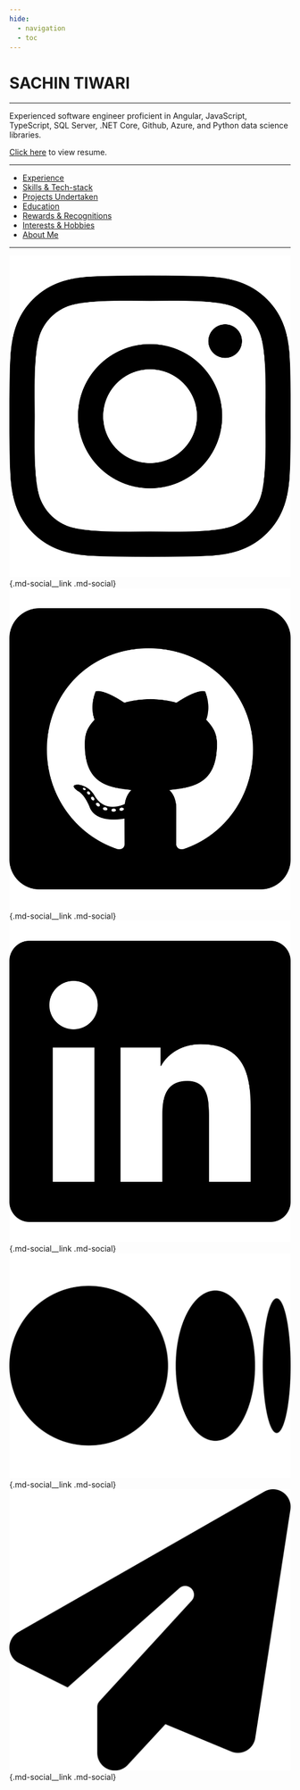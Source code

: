 ```yaml
---
hide:
  - navigation
  - toc
---
```


# SACHIN TIWARI

---

Experienced software engineer proficient in Angular, JavaScript, TypeScript, SQL Server, .NET Core, Github, Azure, and Python data science libraries.

[Click here](https://shorturl.at/CI246) to view resume.

---

- [Experience](./experience.md)
- [Skills & Tech-stack](./skills.md)
- [Projects Undertaken](./projects.md)
- [Education](./education.md)
- [Rewards & Recognitions](./recognition.md)
- [Interests & Hobbies](./interests.md)
- [About Me](./about.md)

---

[![Instagram](./images/svg/instagram.svg)](https://www.instagram.com/classicaldobby){.md-social\_\_link .md-social}
[![Github](./images/svg/github.svg)](https://github.com/sachint2202){.md-social\_\_link .md-social}
[![LinkedIn](./images/svg/linkedin.svg)](https://www.linkedin.com/in/sachintiwari2058){.md-social\_\_link .md-social}
[![Medium](./images/svg/medium.svg)](https://medium.com/@sachintiwari2){.md-social\_\_link .md-social}
[![Email](./images/svg/solid-paper-plane.svg)](mailto:<sachintiwari2058@gmail.com>){.md-social\_\_link .md-social}
